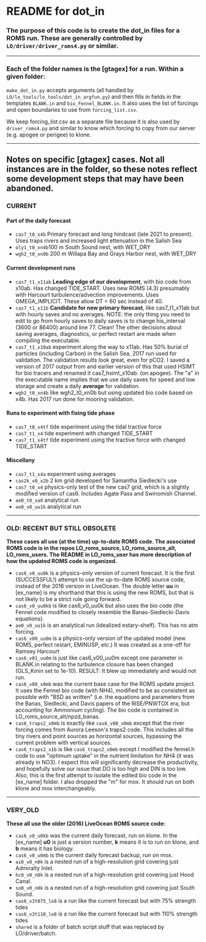# README for dot_in

### The purpose of this code is to create the dot_in files for a ROMS run. These are generally controlled by `LO/driver/driver_roms4.py` or similar.

---

### Each of the folder names is the [gtagex] for a run. Within a given folder:

`make_dot_in.py` accepts arguments (all handled by `LO/lo_tools/lo_tools/dot_in_argfun.py`) and then fills in fields in the templates `BLANK.in` and `bio_Fennel_BLANK.in`. It also uses the list of forcings and open boundaries to use from `forcing_list.csv`.

We keep forcing_list.csv as a separate file because it is also used by `driver_roms4.py` and similar to know which forcing to copy from our server (e.g. apogee or perigee) to klone.

---

## Notes on specific [gtagex] cases. Not all instances are in the folder, so these notes reflect some development steps that may have been abandoned.

### CURRENT

#### Part of the daily forecast
- `cas7_t0_x4b` Primary forecast and long hindcast (late 2021 to present). Uses traps rivers and increased light ettenuation in the Salish Sea
- `oly1_t0_xn4b`100 m South Sound nest, with WET_DRY
- `wgh2_t0_xn0b` 200 m Willapa Bay and Grays Harbor nest, with WET_DRY

#### Current development runs
- `cas7_t1_x11ab` **Leading edge of our development**, with bio code from x10ab. Has changed TIDE_START. Uses new ROMS (4.3) presumably with Harcourt turbulence/advection improvements. Uses OMEGA_IMPLICIT. These allow DT = 60 sec instead of 40. 
- `cas7_t1_x11b` **Candidate for new primary forecast**, like cas7_t1_x11ab but with hourly saves and no averages. NOTE: the only thing you need to edit to go from hourly saves to daily saves is to change his_interval (3600 or 86400) around line 77. Clean! The other decisions about saving averages, diagnostics, or perfect restart are made when compiling the executable.
- `cas7_t1_x10ab` experiment along the way to x11ab. Has 50% burial of particles (including Carbon) in the Salish Sea, 2017 run used for validation. The validation results look great, even for pCO2. I saved a version of 2017 output from  and earlier version of this that used HSIMT for bio tracers and renamed it cas7_hsimt_x10ab. (on apogee). The "a" in the executable name implies that we use daily saves for speed and low storage and create a daily **average** for validation.
- `wgh2_t0_xn4b` like wgh2_t0_xn0b but using updated bio code based on x4b. Has 2017 run done for mooring validation.

#### Runs to experiment with fixing tide phase
- `cas7_t0_x4tf` tide experiment using the tidal tractive force
- `cas7_t1_x4` tide experiment with changed TIDE_START
- `cas7_t1_x4tf` tide experiment using the tractive force with changed TIDE_START

#### Miscellany
- `cas7_t1_x4a` experiment using averages
- `cas2k_v0_x2b` 2 km grid developed for Samantha Siedlecki's use
- `cas7_t0_x4` physics-only test of the new cas7 grid, which is a slightly modified version of cas6. Includes Agate Pass and Swinomish Channel.
- `ae0_t0_xa0` analytical run
- `ae0_v0_uu1k` analytical run

---

### OLD: RECENT BUT STILL OBSOLETE

**These cases all use (at the time) up-to-date ROMS code. The associated ROMS code is in the repos LO_roms_source, LO_roms_source_alt, LO_roms_users. The README in LO_roms_user has more description of how the updated ROMS code is organized.**

- `cas6_v0_uu0k` is a physics-only version of current forecast. It is the first (SUCCESSFUL!) attempt to use the up-to-date ROMS source code, instead of the 2016 version in LiveOcean.    The double letter **uu** in [ex_name] is my shorthand that this is using the new ROMS, but that is not likely to be a strict rule going forward.
- `cas6_v0_uu0kb` is like cas6_v0_uu0k but also uses the bio code (the Fennel code modified to closely resemble the Banas-Siedlecki-Davis equations).
- `ae0_v0_uu1k` is an analytical run (idealized estary-shelf). This has no atm forcing.
- `cas6_v00_uu0m` is a physics-only version of the updated model (new ROMS, perfect restart, EMINUSP, etc.) It was created as a one-off for Ramsey Harcourt
- `cas6_v01_uu0m` is just like cas6_v00_uu0m except one parameter in BLANK.in relating to the turbulence closure has been changed (GLS_Kmin set to 1e-10). RESULT: It blew up immediately and would not run.
- `cas6_v00_x0mb` was the current base case for the ROMS update project. It uses the Fennel bio code (with NH4), modified to be as consistent as possible with "BSD as written" (i.e. the equations and parameters from the Banas, Siedlecki, and Davis papers of the RISE/PNWTOX era, but accounting for Ammonium cycling). The bio code is contained in LO_roms_source_alt/npzd_banas.
- `cas6_traps2_x0mb` is exactly like `cas6_v00_x0mb` except that the river forcing comes from Aurora Leeson's traps2 code. This includes all the tiny rivers and point sources as horizontal sources, bypassing the current problem with vertical sources.
- `cas6_traps2_x1b` is like `cas6_traps2_x0mb` except I modified the fennel.h code to use "optimum uptake" in the nutrient limitation for NH4 (it was already in NO3). I expect this will significantly decrease the productivity, and hopefully solve our issue that DO is too high and DIN is too low. Also, this is the first attempt to isolate the edited bio code in the [ex_name] folder. I also dropped the "m" for mox. It should run on both klone and mox interchangeably.

---

### VERY_OLD

**These all use the older (2016) LiveOcean ROMS source code:**

- `cas6_v0_u0kb` was the current daily forecast, run on klone.  In the [ex_name] **u0** is just a version number, **k** means it is to run on klone, and **b** means it has biology.
- `cas6_v0_u0mb` is the current daily forecast backup, run on mox.
- `ai0_v0_n0k` is a nested run of a high-resolution grid covering just Admiralty Inlet.
- `hc0_v0_n0k` is a nested run of a high-resolution grid covering just Hood Canal.
- `so0_v0_n0k` is a nested run of a high-resolution grid covering just South Sound.
- `cas6_v3t075_lo8` is a run like the current forecast but with 75% strength tides
- `cas6_v3t110_lo8` is a run like the current forecast but with 110% strength tides
- `shared` is a folder of batch script stuff that was replaced by LO/driver/batch.
